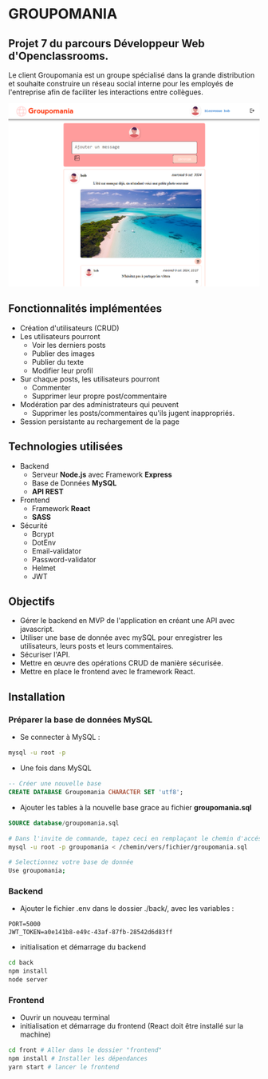 # GROUPOMANIA

## Projet 7 du parcours Développeur Web d'Openclassrooms.

Le client Groupomania est un groupe spécialisé dans la grande distribution et souhaite construire un réseau social interne pour les employés de l'entreprise afin de faciliter les interactions entre collègues.

![Image du site](back/images/sample.png)

## Fonctionnalités implémentées

- Création d'utilisateurs (CRUD)
- Les utilisateurs pourront
  - Voir les derniers posts
  - Publier des images
  - Publier du texte
  - Modifier leur profil
- Sur chaque posts, les utilisateurs pourront
  - Commenter
  - Supprimer leur propre post/commentaire
- Modération par des administrateurs qui peuvent
  - Supprimer les posts/commentaires qu'ils jugent inappropriés.
- Session persistante au rechargement de la page

## Technologies utilisées

- Backend
  - Serveur **Node.js** avec Framework **Express**
  - Base de Données **MySQL**
  - **API REST**
- Frontend
  - Framework **React**
  - **SASS**
- Sécurité
  - Bcrypt
  - DotEnv
  - Email-validator
  - Password-validator
  - Helmet
  - JWT

## Objectifs

- Gérer le backend en MVP de l'application en créant une API avec javascript.
- Utiliser une base de donnée avec mySQL pour enregistrer les utilisateurs, leurs posts et leurs commentaires.
- Sécuriser l'API.
- Mettre en œuvre des opérations CRUD de manière sécurisée.
- Mettre en place le frontend avec le framework React.

## Installation

### **Préparer la base de données MySQL**

- Se connecter à MySQL :

```bash
mysql -u root -p
```

- Une fois dans MySQL

```sql
-- Créer une nouvelle base
CREATE DATABASE Groupomania CHARACTER SET 'utf8';
```

- Ajouter les tables à la nouvelle base grace au fichier **groupomania.sql**

```sql
SOURCE database/groupomania.sql
```

```bash
# Dans l'invite de commande, tapez ceci en remplaçant le chemin d'accés vers le fichier .sql:
mysql -u root -p groupomania < /chemin/vers/fichier/groupomania.sql
```

```bash
# Selectionnez votre base de donnée
Use groupomania;
```

### Backend

- Ajouter le fichier .env dans le dossier ./back/, avec les variables :

```
PORT=5000
JWT_TOKEN=a0e141b8-e49c-43af-87fb-28542d6d83ff
```

- initialisation et démarrage du backend

```bash
cd back
npm install
node server
```

### Frontend

- Ouvrir un nouveau terminal
- initialisation et démarrage du frontend (React doit être installé sur la machine)

```bash
cd front # Aller dans le dossier "frontend"
npm install # Installer les dépendances
yarn start # lancer le frontend
```
